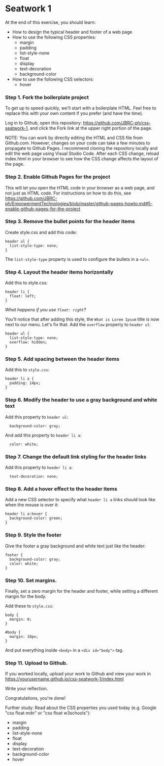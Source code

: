 # Seatwork 1

At the end of this exercise, you should learn: 

- How to design the typical header and footer of a web page
- How to use the following CSS properties:
  - margin
  - padding
  - list-style-none
  - float
  - display
  - text-decoration
  - background-color
- How to use the following CSS selectors:
  - hover

### Step 1. Fork the boilerplate project 

To get up to speed quickly, we'll start with a boilerplate HTML. Feel free to replace this with your own content if you prefer (and have the time). 

Log in to Github, open this repository: https://github.com/JBRC-ph/css-seatwork-1, and click the Fork link at the upper right portion of the page.

NOTE: You can work by directly editing the HTML and CSS file from Github.com. However, changes on your code can take a few minutes to propagate to Github Pages. I recommend cloning the repository locally and edit the web page using Visual Studio Code. After each CSS change, reload index.html in your browser to see how the CSS change affects the layout of the page.

### Step 2. Enable Github Pages for the project

This will let you open the HTML code in your browser as a web page, and not just as HTML code. For instructions on how to do this, see https://github.com/JBRC-ph/EmpowermentTechnologies/blob/master/github-pages-howto.md#5-enable-github-pages-for-the-project

### Step 3. Remove the bullet points for the header items

Create style.css and add this code:

```
header ul {
  list-style-type: none;
}
```

The `list-style-type` property is used to configure the bullets in a `<ul>`.

### Step 4. Layout the header items horizontally

Add this to style.css:

```
header li {
  float: left;
}
```

_What happens if you use `float: right`?_

You'll notice that after adding this style, the `What is Lorem Ipsum` title is now next to our menu. Let's fix that. Add the `overflow`  property to `header ul`:

```
header ul {
  list-style-type: none;
  overflow: hidden;
}
```

### Step 5. Add spacing between the header items

Add this to `style.css`:

```
header li a {
  padding: 14px;
}
```

### Step 6. Modify the header to use a gray background and white text

Add this property to `header ul`:

```
  background-color: gray;
```

And add this property to `header li a`:

```
  color: white;
```

### Step 7. Change the default link styling for the header links

Add this property to `header li a`:

```
  text-decoration: none;
```

### Step 8. Add a hover effect to the header items

Add a new CSS selector to specify what `header li a` links should look like when the mouse is over it:

```
header li a:hover {
  background-color: green;
}
```

### Step 9. Style the footer

Give the footer a gray background and white text just like the header:

```
footer {
  background-color: gray;
  color: white;
}
```

### Step 10. Set margins.

Finally, set a zero margin for the header and footer, while setting a different margin for the body.

Add these to `style.css`:

```
body {
  margin: 0;
}

#body {
  margin: 10px;
}
```

And put everything inside `<body>` in a `<div id="body">` tag.

### Step 11. Upload to Github.

If you worked locally, upload your work to Github and view your work in https://yourusername.github.io/css-seatwork-1/index.html

Write your reflection.

Congratulations, you're done!

Further study: Read about the CSS properties you used today (e.g. Google "css float mdn" or "css float w3schools"):
  - margin
  - padding
  - list-style-none
  - float
  - display
  - text-decoration
  - background-color
  - hover

